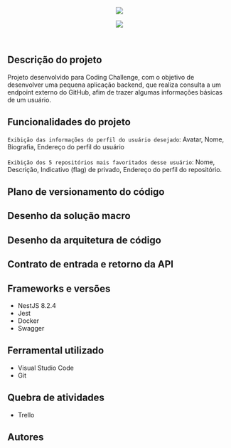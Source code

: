 <p align = "center">
 <img src = "https://user-images.githubusercontent.com/102744463/162233721-3cff2430-46bb-4360-9b03-c02cad13bf2b.png"/>
</p>
<p align = "center">
 <img src ="http://img.shields.io/static/v1?label=STATUS&message=EM%20DESENVOLVIMENTO&color=GREEN&style=plastic"/>
</p> <br> 

## Descrição do projeto

Projeto desenvolvido para Coding Challenge, com o objetivo de desenvolver uma pequena aplicação backend, que realiza consulta a um endpoint externo do GitHub, afim de trazer algumas informações básicas de um usuário.

## Funcionalidades do projeto

`Exibição das informações do perfil do usuário desejado`: Avatar, Nome, Biografia, Endereço do perfil do usuário <br><br>
`Exibição dos 5 repositórios mais favoritados desse usuário`:  Nome, Descrição, Indicativo (flag) de privado, Endereço do perfil do repositório. 

## Plano de versionamento do código

## Desenho da solução macro

## Desenho da arquitetura de código

## Contrato de entrada e retorno da API

## Frameworks e versões

* NestJS 8.2.4
* Jest
* Docker
* Swagger

## Ferramental utilizado

* Visual Studio Code
* Git

## Quebra de atividades

* Trello

## Autores

<!-- | [<img src="https://avatars2.githubusercontent.com/u/46378210?s=400&u=071f7791bb03f8e102d835bdb9c2f0d3d24e8a34&v=4" width=115><br><sub>Diana Regina</sub>](https://github.com/Diana-ops) |  [<img src="https://avatars2.githubusercontent.com/u/46378210?s=400&u=071f7791bb03f8e102d835bdb9c2f0d3d24e8a34&v=4" width=115><br><sub>Diana Regina</sub>](https://github.com/Diana-ops) |  [<img src="https://avatars2.githubusercontent.com/u/46378210?s=400&u=071f7791bb03f8e102d835bdb9c2f0d3d24e8a34&v=4" width=115><br><sub>Diana Regina</sub>](https://github.com/Diana-ops) |
| :---: | :---: | :---: 
 -->
<!-- | [<img src="https://user-images.githubusercontent.com/102744463/162427456-1349d245-114e-4fb4-b263-298b8394fc6f.png" width=100/><br><sub>Anthony Souza</sub>](https://github.com/Anthony-ops) | [<img src="https://user-images.githubusercontent.com/102744463/162428129-7f8ca676-18d2-4799-a2ec-230f9400b55c.png" width=100/><br> <sub>Carlos Cirqueira</sub>](https://github.com/Cirqueira-ops) | [<img src="https://user-images.githubusercontent.com/102744463/162428425-e2bbf0db-e72b-4215-9559-2b68a73958f9.png" width=100/> <br> <sub>Carlos Júnior</sub>](https://github.com/Junior-ops) | [<img src="https://user-images.githubusercontent.com/102744463/162428670-03ab82cd-49e9-4e83-a6bb-8cf37e8ad035.png)" width=100/><br><sub>Emilly Trevisan</sub>] (https://github.com/Emilly-ops) |
 | :---: | :---: | :---: -->
